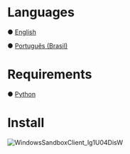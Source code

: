 # Languages

● [English](doc/readme.en.md)

● [Português (Brasil)](doc/readme.pt-br.md)


# Requirements

● [Python](https://www.python.org/ftp/python/3.10.11/python-3.10.11-amd64.exe)


# Install

![WindowsSandboxClient_lg1U04DisW](https://github.com/OneDefauter/mupl/assets/27703239/aa366765-b471-43fc-9228-b6c0745f943c)
